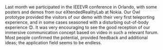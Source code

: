 Last month we participated in the IEEEVR conference in Orlando, with some posters and demos from our eXtendedRealityLab at Nokia. Our Owl prototype provided the visitors of our demo with their very first teleporting experience, and in some cases seasoned with a disturbing out-of-body experience 😊. It was very encouraging to see the good reception of our immersive communication concept based on video in such a relevant forum. Most people confirmed the potential, provided feedback and additional ideas; the application field seems to be endless.
